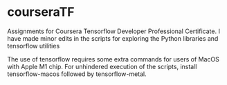 # courseraTF
Assignments for Coursera Tensorflow Developer Professional Certificate. I have made minor edits in the scripts for exploring the Python libraries and tensorflow utilities


The use of tensorflow requires some extra commands for users of MacOS with Apple M1 chip. For unhindered execution of the scripts, install tensorflow-macos followed by tensorflow-metal. 
